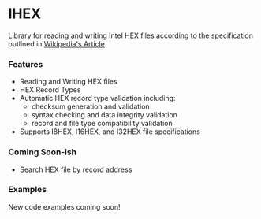 # IHEX

Library for reading and writing Intel HEX files according to the specification outlined in [Wikipedia's Article](https://en.wikipedia.org/wiki/Intel_HEX).

### Features

* Reading and Writing HEX files
* HEX Record Types
* Automatic HEX record type validation including:
    * checksum generation and validation
    * syntax checking and data integrity validation
    * record and file type compatibility validation 
* Supports I8HEX, I16HEX, and I32HEX file specifications

### Coming Soon-ish

* Search HEX file by record address

### Examples

New code examples coming soon!
